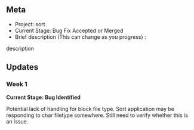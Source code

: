 ## Meta
* Project: sort
* Current Stage: Bug Fix Accepted or Merged
* Brief description (This can change as you progress) :

description


## Updates


### Week 1

**Current Stage: Bug Identified**

Potential lack of handling for block file type. Sort application may be responding to char filetype somewhere. Still need to verify whether this is an issue.
